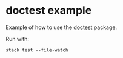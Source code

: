 # doctest example

Example of how to use the [doctest](https://hackage.haskell.org/package/doctest) package.

Run with:

    stack test --file-watch
